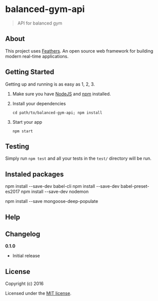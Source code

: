 # balanced-gym-api

> API for balanced gym

## About

This project uses [Feathers](http://feathersjs.com). An open source web framework for building modern real-time applications.

## Getting Started

Getting up and running is as easy as 1, 2, 3.

1. Make sure you have [NodeJS](https://nodejs.org/) and [npm](https://www.npmjs.com/) installed.
2. Install your dependencies

    ```
    cd path/to/balanced-gym-api; npm install
    ```

3. Start your app

    ```
    npm start
    ```

## Testing

Simply run `npm test` and all your tests in the `test/` directory will be run.

## Instaled packages
npm install --save-dev babel-cli
npm install --save-dev babel-preset-es2017
npm install --save-dev nodemon

npm install --save mongoose-deep-populate

## Help

## Changelog

__0.1.0__

- Initial release

## License

Copyright (c) 2016

Licensed under the [MIT license](LICENSE).
